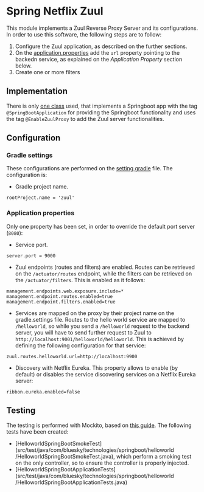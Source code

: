 # Spring Netflix Zuul

This module implements a Zuul Reverse Proxy Server and its configurations.
In order to use this software, the following steps are to follow:
 1. Configure the Zuul application, as described on the further sections.
 2. On the [application.properties](src/main/resources/application.properties) add the `url` property pointing to the
  backedn service, as explained on the *Application Property* section below.
 3. Create one or more filters

## Implementation

There is only [one class](src/main/java/com/bluesky/technologies/springboot/netflix/zuul/ZuulGatewayApplication.java
) used, that implements a Springboot app with the tag `@SpringBootApplication` for providing
 the Springboot functionality and uses the tag `@EnableZuulProxy` to add the Zuul server functionalities.
 
## Configuration

### Gradle settings

These configurations are performed on the [setting gradle](settings.gradle) file. The configuration is:

 * Gradle project name.
 ```
 rootProject.name = 'zuul'
 ```

### Application properties

Only one property has been set, in order to override the default port server (`8080`):

 * Service port.
 ```
 server.port = 9000
 ```

 * Zuul endpoints (routes and filters) are enabled. Routes can be retrieved on the `/actuator/routes` endpoint, while
  the filters can be retrieved on the `/actuator/filters`. This is enabled as it follows:
 ```
management.endpoints.web.exposure.include=*
management.endpoint.routes.enabled=true
management.endpoint.filters.enabled=true
 ```

 * Services are mapped on the proxy by their project name on the gradle.settings file. Routes to the hello world
  service are mapped to `/helloworld`, so while you send a `/helloworld` request to the backend server, you will have
   to send further request to Zuul to `http://localhost:9001/helloworld/helloworld`. This is achieved by defining the
    following configuration for that service:
 ```
 zuul.routes.helloworld.url=http://localhost:9900
 ```
 
 * Discovery with Netflix Eureka. This property allows to enable (by default) or disables the service discovering
  services on a Netflix Eureka server:
 ```
 ribbon.eureka.enabled=false
 ```


## Testing

The testing is performed with Mockito, based on [this guide](https://spring.io/guides/gs/testing-web/).
The following tests have been created:
 * [HelloworldSpringBootSmokeTest](src/test/java/com/bluesky/technologies/springboot/helloworld
 /HelloworldSpringBootSmokeTest.java), which perform a smoking test on the only controller, so to ensure the
  controller is properly injected.
 * [HelloworldSpringBootApplicationTests](src/test/java/com/bluesky/technologies/springboot/helloworld
 /HelloworldSpringBootApplicationTests.java) 